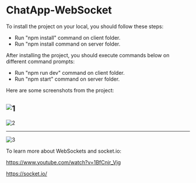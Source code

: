 # ChatApp-WebSocket
To install the project on your local, you should follow these steps:

- Run "npm install" command on client folder.
- Run "npm install command on server folder.

After installing the project, you should execute commands below on different command prompts:

- Run "npm run dev" command on client folder.
- Run "npm start" command on server folder.

Here are some screenshots from the project:

![1](https://user-images.githubusercontent.com/72765259/187511513-386184e3-79e7-4540-9fb2-38527abc8ef5.png)
-------------------------------------------------------------------------------------------------------------------------








![2](https://user-images.githubusercontent.com/72765259/187511602-e9e688f6-cf42-4ff0-9a60-9faddc659792.png)

-------------------------------------------------------------------------------------------------------------------------





![3](https://user-images.githubusercontent.com/72765259/187511614-38e6c357-c518-4ed0-8ed7-ed9c9deef35a.png)



To learn more about WebSockets and socket.io:

https://www.youtube.com/watch?v=1BfCnjr_Vjg

https://socket.io/
